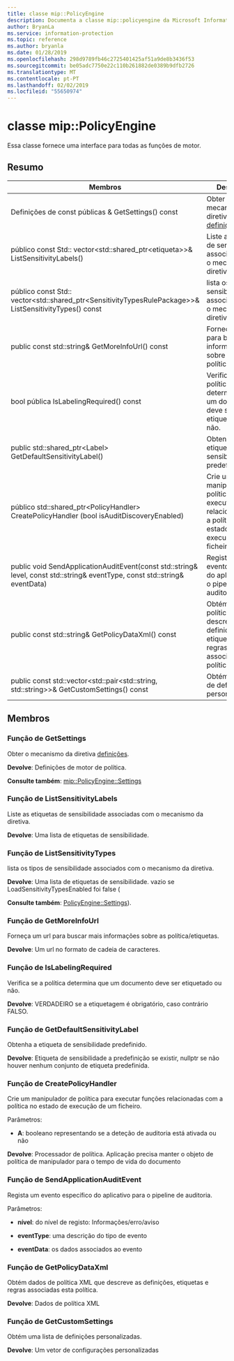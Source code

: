 ```yaml
---
title: classe mip::PolicyEngine
description: Documenta a classe mip::policyengine da Microsoft Information Protection (MIP) SDK.
author: BryanLa
ms.service: information-protection
ms.topic: reference
ms.author: bryanla
ms.date: 01/28/2019
ms.openlocfilehash: 298d9789fb46c2725401425af51a9de8b3436f53
ms.sourcegitcommit: be05adc7750e22c110b261882de0389b9dfb2726
ms.translationtype: MT
ms.contentlocale: pt-PT
ms.lasthandoff: 02/02/2019
ms.locfileid: "55650974"
---
```

# <a name="class-mippolicyengine"></a>classe mip::PolicyEngine 
Essa classe fornece uma interface para todas as funções de motor.
  
## <a name="summary"></a>Resumo
 Membros                        | Descrições                                
--------------------------------|---------------------------------------------
Definições de const públicas & GetSettings() const  |  Obter o mecanismo da diretiva [definições](class_mip_policyengine_settings.md).
público const Std:: vector\<std::shared_ptr\<etiqueta\>\>& ListSensitivityLabels()  |  Liste as etiquetas de sensibilidade associadas com o mecanismo da diretiva.
público const Std:: vector\<std::shared_ptr\<SensitivityTypesRulePackage\>\>& ListSensitivityTypes() const  |  lista os tipos de sensibilidade associados com o mecanismo da diretiva.
public const std::string& GetMoreInfoUrl() const  |  Forneça um url para buscar mais informações sobre as política/etiquetas.
bool pública IsLabelingRequired() const  |  Verifica se a política determina que um documento deve ser etiquetado ou não.
public std::shared_ptr\<Label\> GetDefaultSensitivityLabel()  |  Obtenha a etiqueta de sensibilidade predefinido.
público std::shared_ptr\<PolicyHandler\> CreatePolicyHandler (bool isAuditDiscoveryEnabled)  |  Crie um manipulador de política para executar funções relacionadas com a política no estado de execução de um ficheiro.
public void SendApplicationAuditEvent(const std::string& level, const std::string& eventType, const std::string& eventData)  |  Regista um evento específico do aplicativo para o pipeline de auditoria.
public const std::string& GetPolicyDataXml() const  |  Obtém dados de política XML que descreve as definições, etiquetas e regras associadas esta política.
public const std::vector\<std::pair\<std::string, std::string\>\>& GetCustomSettings() const  |  Obtém uma lista de definições personalizadas.
  
## <a name="members"></a>Membros
  
### <a name="getsettings-function"></a>Função de GetSettings
Obter o mecanismo da diretiva [definições](class_mip_policyengine_settings.md).

  
**Devolve**: Definições de motor de política. 
  
**Consulte também**: [mip::PolicyEngine::Settings](class_mip_policyengine_settings.md)
  
### <a name="listsensitivitylabels-function"></a>Função de ListSensitivityLabels
Liste as etiquetas de sensibilidade associadas com o mecanismo da diretiva.

  
**Devolve**: Uma lista de etiquetas de sensibilidade.
  
### <a name="listsensitivitytypes-function"></a>Função de ListSensitivityTypes
lista os tipos de sensibilidade associados com o mecanismo da diretiva.

  
**Devolve**: Uma lista de etiquetas de sensibilidade. vazio se LoadSensitivityTypesEnabled foi false (
  
**Consulte também**: [PolicyEngine::Settings](class_mip_policyengine_settings.md)).
  
### <a name="getmoreinfourl-function"></a>Função de GetMoreInfoUrl
Forneça um url para buscar mais informações sobre as política/etiquetas.

  
**Devolve**: Um url no formato de cadeia de caracteres.
  
### <a name="islabelingrequired-function"></a>Função de IsLabelingRequired
Verifica se a política determina que um documento deve ser etiquetado ou não.

  
**Devolve**: VERDADEIRO se a etiquetagem é obrigatório, caso contrário FALSO.
  
### <a name="getdefaultsensitivitylabel-function"></a>Função de GetDefaultSensitivityLabel
Obtenha a etiqueta de sensibilidade predefinido.

  
**Devolve**: Etiqueta de sensibilidade a predefinição se existir, nullptr se não houver nenhum conjunto de etiqueta predefinida.
  
### <a name="createpolicyhandler-function"></a>Função de CreatePolicyHandler
Crie um manipulador de política para executar funções relacionadas com a política no estado de execução de um ficheiro.

Parâmetros:  
* **A**: booleano representando se a deteção de auditoria está ativada ou não



  
**Devolve**: Processador de política.
Aplicação precisa manter o objeto de política de manipulador para o tempo de vida do documento
  
### <a name="sendapplicationauditevent-function"></a>Função de SendApplicationAuditEvent
Regista um evento específico do aplicativo para o pipeline de auditoria.

Parâmetros:  
* **nível**: do nível de registo: Informações/erro/aviso 


* **eventType**: uma descrição do tipo de evento 


* **eventData**: os dados associados ao evento


  
### <a name="getpolicydataxml-function"></a>Função de GetPolicyDataXml
Obtém dados de política XML que descreve as definições, etiquetas e regras associadas esta política.

  
**Devolve**: Dados de política XML
  
### <a name="getcustomsettings-function"></a>Função de GetCustomSettings
Obtém uma lista de definições personalizadas.

  
**Devolve**: Um vetor de configurações personalizadas